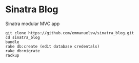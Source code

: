 # Sinatra Blog

Sinatra modular MVC app

~~~
git clone https://github.com/emmanuelsw/sinatra_blog.git
cd sinatra_blog
bundle
rake db:create (edit database credentals)
rake db:migrate
rackup
~~~
